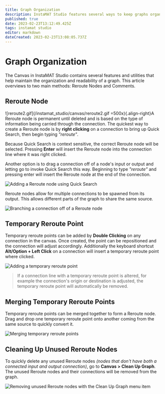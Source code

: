 ```yaml
---
title: Graph Organization
description: InstaMAT Studio features several ways to keep graphs organized and readable.
published: true
date: 2023-02-23T13:12:49.425Z
tags: instamat studio
editor: markdown
dateCreated: 2023-02-23T13:08:05.737Z
---
```


# Graph Organization

The Canvas in InstaMAT Studio contains several features and utilities that help maintain the organization and readability of a graph. This article overviews to two main methods: Reroute Nodes and Comments.


## Reroute Node
![reroute2.gif](/instamat_studio/canvas/reroute2.gif =500x){.align-right}A Reroute node is permanent until deleted and is based on the type of information being carried through the connection. The quickest way to create a Reroute node is by **right clicking** on a connection to bring up Quick Search, then begin typing *"reroute"*.

Because Quick Search is context sensitive, the correct Reroute node will be selected. Pressing **Enter** will insert the Reroute node into the connection line where it was right clicked.

Another option is to drag a connection off of a node's input or output and letting go to invoke Quick Search this way. Beginning to type *"reroute"* and pressing enter will insert the Reroute node at the end of the connection.

![Adding a Reroute node using Quick Search](/Images/Reroute2.gif)

Reroute nodes allow for multiple connections to be spawned from its output. This allows different parts of the graph to share the same source.

![Branching a connection off of a Reroute node](/Images/Reroute3.gif)

## Temporary Reroute Point
Temporary reroute points can be added by **Double Clicking** on any connection in the canvas. Once created, the point can be repositioned and the connection will adjust accordingly. Additionally the keyboard shortcut **Alt/Option + Left Click** on a connection will insert a temporary reroute point where clicked.

![Adding a temporary reroute point](/Images/Reroute1.gif)

>If a connection line with a temporary reroute point is altered, for example the connection's origin or destination is adjusted, the temporary reroute point will automatically be removed.


## Merging Temporary Reroute Points

Temporary reroute points can be merged together to form a Reroute node. Drag and drop one temporary reroute point onto another coming from the same source to quickly convert it.

![Merging temporary reroute points](/Images/Reroute5.gif)

## Cleaning Up Unused Reroute Nodes

To quickly delete any unused Reroute nodes *(nodes that don't have both a connected input and output connection)*, go to **Canvas > Clean Up Graph**. The unused Reroute nodes and their connections will be removed from the graph.

![Removing unused Reroute nodes with the Clean Up Graph menu item](/Images/Reroute4.gif)